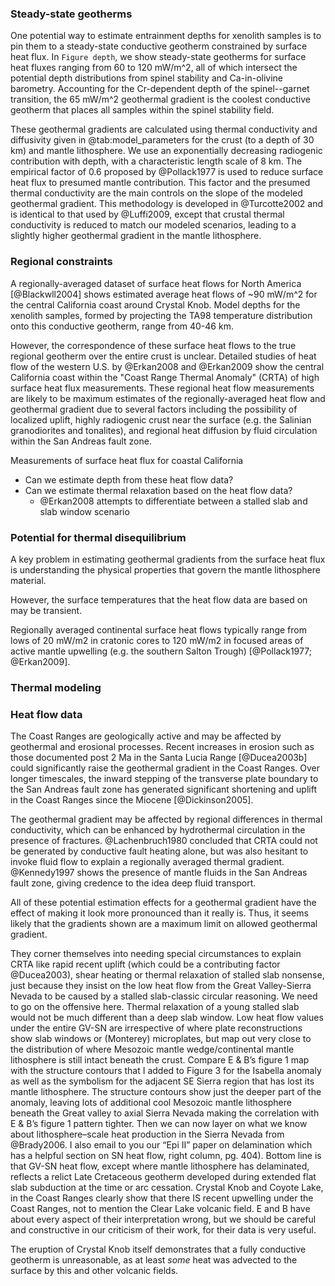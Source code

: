 ### Steady-state geotherms

One potential way to estimate entrainment depths for xenolith samples is to pin them to a steady-state conductive geotherm constrained by surface heat flux. In `Figure depth`, we show steady-state geotherms for surface heat fluxes ranging from 60 to 120 mW/m^2, all of which intersect the potential depth distributions from spinel stability and
Ca-in-olivine barometry.
Accounting for the Cr-dependent depth of the spinel--garnet transition, the 65 mW/m^2 geothermal gradient is the coolest conductive geotherm that places all samples within the spinel stability field.

These geothermal gradients are calculated using thermal conductivity and
diffusivity given in @tab:model_parameters for the crust (to a depth of 30 km) and mantle lithosphere. We use an
exponentially decreasing radiogenic contribution with depth, with a characteristic length scale of 8 km.
The empirical factor of 0.6 proposed by @Pollack1977 is used to
reduce surface heat flux to presumed mantle contribution. This
factor and the presumed thermal conductivity are the main
controls on the slope of the modeled geothermal
gradient. This methodology is developed in @Turcotte2002 and is
identical to that used by @Luffi2009, except that crustal
thermal conductivity is reduced to match our modeled scenarios,
leading to a slightly higher geothermal gradient in the mantle
lithosphere.

### Regional constraints

A regionally-averaged dataset of surface heat flows for North America
[@Blackwll2004] shows estimated average heat flows of ~90 mW/m^2 for the central California coast around Crystal Knob. Model depths for the xenolith samples, formed by projecting the TA98 temperature distribution onto this conductive geotherm, range from 40-46 km.

However, the correspondence of these surface heat flows to the true regional geotherm over the entire crust is unclear. Detailed studies of heat flow of the western U.S. by @Erkan2008 and @Erkan2009 show the central California coast within the "Coast Range Thermal Anomaly" (CRTA) of high surface heat flux measurements. These regional heat flow measurements are likely to be maximum estimates of the regionally-averaged heat flow and geothermal gradient due to several factors including the possibility of localized uplift, highly radiogenic crust near the surface (e.g. the Salinian granodiorites and tonalites), and regional heat diffusion by fluid circulation within the San Andreas fault zone.

Measurements of surface heat flux for coastal California

- Can we estimate depth from these heat flow data?
- Can we estimate thermal relaxation based on the heat flow data?
  - @Erkan2008 attempts to differentiate between a stalled slab
    and slab window scenario

### Potential for thermal disequilibrium

A key problem in estimating
geothermal gradients from the surface heat flux is understanding the
physical properties that govern the mantle lithosphere material.

However, the surface temperatures that the heat flow
data are based on may be transient.

Regionally averaged continental surface heat flows typically range from
lows of 20 mW/m2 in cratonic cores to 120 mW/m2 in focused areas of
active mantle upwelling (e.g. the southern Salton Trough)
[@Pollack1977; @Erkan2009].

### Thermal modeling

<!-- could go into things here but may get into this later -->

### Heat flow data

The Coast Ranges are geologically active and may be affected by
geothermal and erosional processes. Recent increases in erosion such as
those documented post 2 Ma in the Santa Lucia Range [@Ducea2003b]
could significantly raise the geothermal gradient in the Coast Ranges.
Over longer timescales, the inward stepping of the transverse plate
boundary to the San Andreas fault zone has generated significant
shortening and uplift in the Coast Ranges since the Miocene
[@Dickinson2005].

The geothermal gradient may be affected by regional differences in
thermal conductivity, which can be enhanced by hydrothermal circulation
in the presence of fractures.
@Lachenbruch1980 concluded that CRTA could not be generated by
conductive fault heating alone, but was also hesitant to invoke fluid
flow to explain a regionally averaged thermal gradient.
@Kennedy1997 shows the presence of mantle fluids in the San Andreas
fault zone, giving credence to the idea deep fluid transport.

All of these potential estimation effects for a geothermal gradient have
the effect of making it look more pronounced than it really is. Thus, it
seems likely that the gradients shown are a maximum limit on allowed
geothermal gradient.

<!-- (somewhere near the beginning of this section we need a very explicit
statement of what the heat flow data are, what the anomalies are, what
is CRTA, and how these data have been interpreted-remember, very few of
our readers will be familiar with these data, and potentially our most
critical reviewers will be very familiar with these data, and their
current interpretation. Here is a comment on Erkan and Blackwell that we
should incorporate into our qualitative analysis, I leave it to you to
fit it into this section in your logical progression, and wording: -->

They corner themselves into needing special circumstances to explain
CRTA like rapid recent uplift (which could be a contributing
factor @Ducea2003), shear heating or thermal
relaxation of stalled slab nonsense, just because they insist on the low
heat flow from the Great Valley-Sierra Nevada to be caused by a stalled
slab-classic circular reasoning. We need to go on the offensive here.
Thermal relaxation of a young stalled slab would not be much
different than a deep slab window. Low heat flow values under the entire
GV-SN are irrespective of where plate reconstructions show slab windows
or (Monterey) microplates, but map out very close to the distribution of
where Mesozoic mantle wedge/continental mantle lithosphere is still
intact beneath the crust. Compare E & B’s figure 1 map with the
structure contours that I added to Figure 3 for the Isabella anomaly as
well as the symbolism for the adjacent SE Sierra region that has lost
its mantle lithosphere. The structure contours show just the deeper part
of the anomaly, leaving lots of additional cool Mesozoic mantle
lithosphere beneath the Great valley to axial Sierra Nevada making the
correlation with E & B’s figure 1 pattern tighter. Then we can now layer
on what we know about lithosphere–scale heat production in the Sierra
Nevada from @Brady2006. I also email to you our “Epi II” paper on delamination which
has a helpful section on SN heat flow, right column, pg. 404). Bottom
line is that GV-SN heat flow, except where mantle lithosphere has
delaminated, reflects a relict Late Cretaceous geotherm developed during
extended flat slab subduction at the time or arc cessation. Crystal Knob
and Coyote Lake, in the Coast Ranges clearly show that there IS recent
upwelling under the Coast Ranges, not to mention the Clear Lake volcanic
field. E and B have about every aspect of their interpretation wrong,
but we should be careful and constructive in our criticism of their
work, for their data is very useful.

The eruption of Crystal Knob itself demonstrates that a fully conductive
geotherm is unreasonable, as at least *some* heat was advected to the
surface by this and other volcanic fields.

